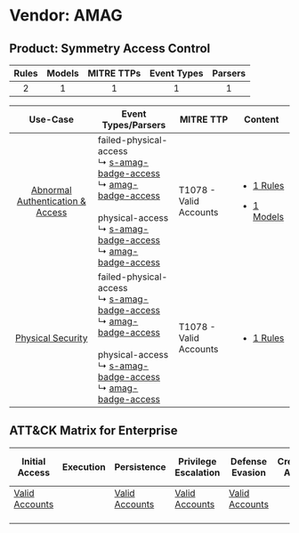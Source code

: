 Vendor: AMAG
============
Product: Symmetry Access Control
--------------------------------
| Rules | Models | MITRE TTPs | Event Types | Parsers |
|:-----:|:------:|:----------:|:-----------:|:-------:|
|   2   |   1    |     1      |      1      |    1    |

|                                           Use-Case                                           | Event Types/Parsers                                                                                                                                                                                                                                                                                                                                 | MITRE TTP                  | Content                                                                                                                                  |
|:--------------------------------------------------------------------------------------------:| --------------------------------------------------------------------------------------------------------------------------------------------------------------------------------------------------------------------------------------------------------------------------------------------------------------------------------------------------- | -------------------------- | ---------------------------------------------------------------------------------------------------------------------------------------- |
| [Abnormal Authentication & Access](../../../UseCases/uc_abnormal_authentication_&_access.md) |  failed-physical-access<br> ↳ [s-amag-badge-access](Parsers/parserContent_s-amag-badge-access.md)<br> ↳ [amag-badge-access](Parsers/parserContent_amag-badge-access.md)<br><br> physical-access<br> ↳ [s-amag-badge-access](Parsers/parserContent_s-amag-badge-access.md)<br> ↳ [amag-badge-access](Parsers/parserContent_amag-badge-access.md)<br> | T1078 - Valid Accounts<br> | [<ul><li>1 Rules</li></ul><ul><li>1 Models</li></ul>](Rules_Models/r_m_amag_symmetry_access_control_Abnormal_Authentication_&_Access.md) |
|                [Physical Security](../../../UseCases/uc_physical_security.md)                |  failed-physical-access<br> ↳ [s-amag-badge-access](Parsers/parserContent_s-amag-badge-access.md)<br> ↳ [amag-badge-access](Parsers/parserContent_amag-badge-access.md)<br><br> physical-access<br> ↳ [s-amag-badge-access](Parsers/parserContent_s-amag-badge-access.md)<br> ↳ [amag-badge-access](Parsers/parserContent_amag-badge-access.md)<br> | T1078 - Valid Accounts<br> | [<ul><li>1 Rules</li></ul>](Rules_Models/r_m_amag_symmetry_access_control_Physical_Security.md)                                          |

ATT&CK Matrix for Enterprise
----------------------------
| Initial Access                                                      | Execution | Persistence                                                         | Privilege Escalation                                                | Defense Evasion                                                     | Credential Access | Discovery | Lateral Movement | Collection | Command and Control | Exfiltration | Impact |
| ------------------------------------------------------------------- | --------- | ------------------------------------------------------------------- | ------------------------------------------------------------------- | ------------------------------------------------------------------- | ----------------- | --------- | ---------------- | ---------- | ------------------- | ------------ | ------ |
| [Valid Accounts](https://attack.mitre.org/techniques/T1078)<br><br> |           | [Valid Accounts](https://attack.mitre.org/techniques/T1078)<br><br> | [Valid Accounts](https://attack.mitre.org/techniques/T1078)<br><br> | [Valid Accounts](https://attack.mitre.org/techniques/T1078)<br><br> |                   |           |                  |            |                     |              |        |